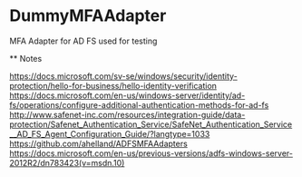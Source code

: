 # DummyMFAAdapter

MFA Adapter for AD FS used for testing


** Notes

https://docs.microsoft.com/sv-se/windows/security/identity-protection/hello-for-business/hello-identity-verification
https://docs.microsoft.com/en-us/windows-server/identity/ad-fs/operations/configure-additional-authentication-methods-for-ad-fs
http://www.safenet-inc.com/resources/integration-guide/data-protection/Safenet_Authentication_Service/SafeNet_Authentication_Service__AD_FS_Agent_Configuration_Guide/?langtype=1033
https://github.com/ahelland/ADFSMFAAdapters
https://docs.microsoft.com/en-us/previous-versions/adfs-windows-server-2012R2/dn783423(v=msdn.10)
